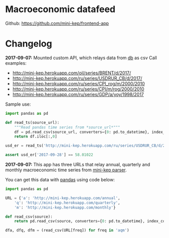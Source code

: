 Macroeconomic datafeed
======================

Github: <https://github.com/mini-kep/frontend-app>

Changelog
=========

**2017-09-07:** Mounted custom API, which relays data from [db](https://github.com/mini-kep/db) as csv 
Call examples:
- <http://mini-kep.herokuapp.com/oil/series/BRENT/d/2017/>
- <http://mini-kep.herokuapp.com/ru/series/USDRUR_CB/d/2017/>
- <http://mini-kep.herokuapp.com/ru/series/CPI_rog/m/2000/2010>
- <http://mini-kep.herokuapp.com/ru/series/CPI/m/rog/2000/2010>
- <http://mini-kep.herokuapp.com/ru/series/GDP/a/yoy/1998/2017>

Sample use:
```python
import pandas as pd

def read_ts(source_url):
    """Read pandas time series from *source_url*"""
    df = pd.read_csv(source_url, converters={0: pd.to_datetime}, index_col=0)
    return df.iloc[:,0] 

usd_er = read_ts('http://mini-kep.herokuapp.com/ru/series/USDRUR_CB/d/2017/')

assert usd_er['2017-09-28'] == 58.01022

```


**2017-09-07:** This app has three URLs that relay annual, quarterly and monthly macroeconomic time series
from [mini-kep parser](https://github.com/epogrebnyak/mini-kep).


You can get this data with [pandas](http://pandas.pydata.org/pandas-docs/stable/install.html) using code below:

```python
import pandas as pd

URL = {'a': 'http://mini-kep.herokuapp.com/annual',
    'q': 'http://mini-kep.herokuapp.com/quarterly',
    'm': 'http://mini-kep.herokuapp.com/monthly'}

def read_csv(source):
    return pd.read_csv(source, converters={0: pd.to_datetime}, index_col=0)

dfa, dfq, dfm = (read_csv(URL[freq]) for freq in 'aqm')
```
